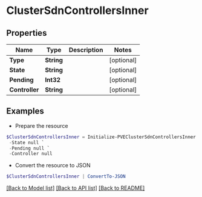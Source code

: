 # ClusterSdnControllersInner
## Properties

Name | Type | Description | Notes
------------ | ------------- | ------------- | -------------
**Type** | **String** |  | [optional] 
**State** | **String** |  | [optional] 
**Pending** | **Int32** |  | [optional] 
**Controller** | **String** |  | [optional] 

## Examples

- Prepare the resource
```powershell
$ClusterSdnControllersInner = Initialize-PVEClusterSdnControllersInner  -Type null `
 -State null `
 -Pending null `
 -Controller null
```

- Convert the resource to JSON
```powershell
$ClusterSdnControllersInner | ConvertTo-JSON
```

[[Back to Model list]](../README.md#documentation-for-models) [[Back to API list]](../README.md#documentation-for-api-endpoints) [[Back to README]](../README.md)


